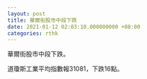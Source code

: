 ```yaml
---
layout: post
title: 華爾街股市中段下跌
date: 2021-01-12 02:03:10.000000000 +08:00
categories: rthk
---
```


華爾街股市中段下跌。

道瓊斯工業平均指數報31081，下跌16點。
